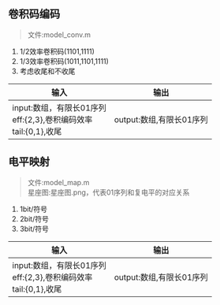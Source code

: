 ## 卷积码编码
> 文件:model_conv.m
1. 1/2效率卷积码(1101,1111)
2. 1/3效率卷积码(1011,1101,1111)
3. 考虑收尾和不收尾

|输入|输出|
| -- | -- |
|input:数组，有限长01序列<br/>eff:{2,3},卷积编码效率<br/>tail:{0,1},收尾|output:数组,有限长01序列|

## 电平映射
> 文件:model_map.m  
> 星座图:星座图.png，代表01序列和复电平的对应关系
1. 1bit/符号
2. 2bit/符号
3. 3bit/符号

|输入|输出|
| -- | -- |
|input:数组，有限长01序列<br/>eff:{2,3},卷积编码效率<br/>tail:{0,1},收尾|output:数组,有限长01序列|


